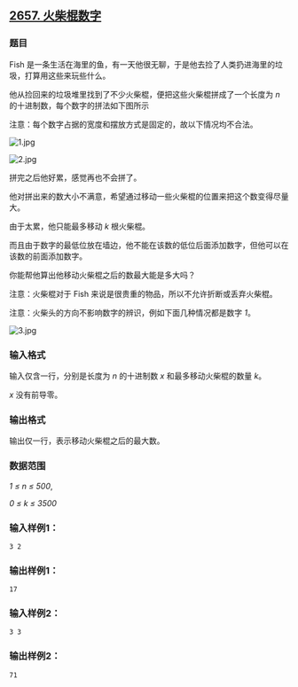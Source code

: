 ## [2657. 火柴棍数字](https://www.acwing.com/problem/content/2659/)

### 题目

Fish 是一条生活在海里的鱼，有一天他很无聊，于是他去捡了人类扔进海里的垃圾，打算用这些来玩些什么。

他从捡回来的垃圾堆里找到了不少火柴棍，便把这些火柴棍拼成了一个长度为 *n* 的十进制数，每个数字的拼法如下图所示

注意：每个数字占据的宽度和摆放方式是固定的，故以下情况均不合法。

 ![1.jpg](https://cdn.acwing.com/media/article/image/2020/10/22/19_f1d8091a14-1.jpg)

 ![2.jpg](https://cdn.acwing.com/media/article/image/2020/10/22/19_f8cd0b9414-2.jpg)

拼完之后他好累，感觉再也不会拼了。

他对拼出来的数大小不满意，希望通过移动一些火柴棍的位置来把这个数变得尽量大。

由于太累，他只能最多移动 *k* 根火柴棍。

而且由于数字的最低位放在墙边，他不能在该数的低位后面添加数字，但他可以在该数的前面添加数字。

你能帮他算出他移动火柴棍之后的数最大能是多大吗？

注意：火柴棍对于 Fish 来说是很贵重的物品，所以不允许折断或丢弃火柴棍。

注意：火柴头的方向不影响数字的辨识，例如下面几种情况都是数字 *1*。

 ![3.jpg](https://cdn.acwing.com/media/article/image/2020/10/22/19_174cc38e14-3.jpg)

### 输入格式

输入仅含一行，分别是长度为 *n* 的十进制数 *x* 和最多移动火柴棍的数量 *k*。

*x* 没有前导零。

### 输出格式

输出仅一行，表示移动火柴棍之后的最大数。

### 数据范围

*1 ≤ n ≤ 500*,

*0 ≤ k ≤ 3500*

### 输入样例1：

```
3 2
```

### 输出样例1：

```
17
```

### 输入样例2：

```
3 3
```

### 输出样例2：

```
71
```
